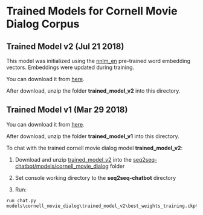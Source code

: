 # Trained Models for Cornell Movie Dialog Corpus

## Trained Model v2 (Jul 21 2018)
This model was initialized using the [nnlm_en](../../embeddings/nnlm_en/README.md) pre-trained word embedding vectors. Embeddings were updated during training.

You can download it from [here](https://drive.google.com/uc?id=1y1b1vXeSti5lpBACNdYlo8HbVJDUO3ir&export=download).

After download, unzip the folder **trained_model_v2** into this directory.

## Trained Model v1 (Mar 29 2018)
You can download it from [here](https://drive.google.com/uc?id=1Ig-sgdka5QpgE-b9g4ZQqnGGCrE-2f4p&export=download).

After download, unzip the folder **trained_model_v1** into this directory.

To chat with the trained cornell movie dialog model **trained_model_v2**:

1. Download and unzip [trained_model_v2](seq2seq-chatbot/models/cornell_movie_dialog/README.md) into the [seq2seq-chatbot/models/cornell_movie_dialog](seq2seq-chatbot/models/cornell_movie_dialog) folder

2. Set console working directory to the **seq2seq-chatbot** directory

3. Run:
```shell
run chat.py models\cornell_movie_dialog\trained_model_v2\best_weights_training.ckpt
```
